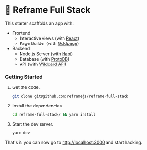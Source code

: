 # :rocket: Reframe Full Stack

This starter scaffolds an app with:
 - Frontend
   - Interactive views (with [React](https://github.com/facebook/react))
   - Page Builder (with [Goldpage](https://github.com/reframejs/goldpage))
 - Backend
   - Node.js Server (with [Hapi](https://github.com/hapijs/hapi))
   - Database (with [ProtoDB](https://github.com/brillout/proto-db))
   - API (with [Wildcard API](https://github.com/reframejs/wildcard-api))

### Getting Started

1. Get the code.
   ~~~bash
   git clone git@github.com:reframejs/reframe-full-stack
   ~~~

2. Install the dependencies.
   ~~~bash
   cd reframe-full-stack/ && yarn install
   ~~~

2. Start the dev server.
   ~~~bash
   yarn dev
   ~~~

That's it: you can now go to [http://localhost:3000](http://localhost:3000) and start hacking.
